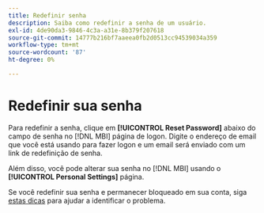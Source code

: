 ```yaml
---
title: Redefinir senha
description: Saiba como redefinir a senha de um usuário.
exl-id: 4de90da3-9846-4c3a-a31e-8b379f207618
source-git-commit: 14777b216bf7aaeea0fb2d0513cc94539034a359
workflow-type: tm+mt
source-wordcount: '87'
ht-degree: 0%

---
```


# Redefinir sua senha

Para redefinir a senha, clique em **[!UICONTROL Reset Password]** abaixo do campo de senha no [!DNL MBI] página de logon. Digite o endereço de email que você está usando para fazer logon e um email será enviado com um link de redefinição de senha.

Além disso, você pode alterar sua senha no [!DNL MBI] usando o **[!UICONTROL Personal Settings]** página.

Se você redefinir sua senha e permanecer bloqueado em sua conta, siga [estas dicas](https://experienceleague.adobe.com/docs/commerce-knowledge-base/kb/troubleshooting/miscellaneous/troubleshooting-mbi-account-lockout.html?lang=en) para ajudar a identificar o problema.
